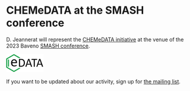 # CHEMeDATA at the SMASH conference

D. Jeannerat will represent the [CHEMeDATA initiative](README.md) at the venue of the 2023 Baveno [SMASH conference](https://smashnmr.org/).

<img src="images/chemedataLogo_transparent.png" width="100" alt="CHEMeDATA logo" />

If you want to be updated about our activity, sign up for [the mailing list](https://dashboard.mailerlite.com/forms/379952/83698043057079544/share).
